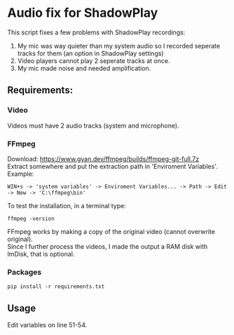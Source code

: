 # Audio fix for ShadowPlay
This script fixes a few problems with ShadowPlay recordings:
1. My mic was way quieter than my system audio so I recorded seperate tracks for them (an option in ShadowPlay settings)
2. Video players cannot play 2 seperate tracks at once.
3. My mic made noise and needed amplification.

## Requirements:
### Video
Videos must have 2 audio tracks (system and microphone).
### FFmpeg
Download: https://www.gyan.dev/ffmpeg/builds/ffmpeg-git-full.7z  
Extract somewhere and put the extraction path in 'Enviroment Variables'. Example:
```
WIN+s -> 'system variables' -> Enviroment Variables... -> Path -> Edit -> New -> 'C:\ffmpeg\bin'
```
To test the installation, in a terminal type: 
```
ffmpeg -version
```
FFmpeg works by making a copy of the original video (cannot overwrite original).   
Since I further process the videos, I made the output a RAM disk with ImDisk, that is optional. 
### Packages
```
pip install -r requirements.txt
```
## Usage
Edit variables on line 51-54.
